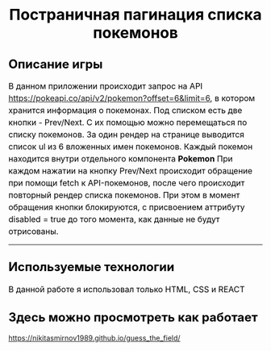 # <center><span style="color: black; font-size: 30px">Постраничная пагинация списка покемонов</span></center>

## <span style="color: black; font-size: 24px">Описание игры</span>
<span style="color: black; font-size: 16px; line-height: 1.5">В данном приложении происходит запрос на API https://pokeapi.co/api/v2/pokemon?offset=6&limit=6, в котором хранится информация о покемонах. Под списком есть две кнопки - Prev/Next. С их помощью можно перемещаться по списку покемонов. За один рендер на странице выводится список ul из 6 вложенных имен покемонов. Каждый покемон находится внутри отдельного компонента __Pokemon__
При каждом нажатии на кнопку Prev/Next происходит обращение при помощи fetch к API-покемонов, после чего происходит повторный рендер списка покемонов. При этом в момент обращения кнопки блокируются, с присвоением аттрибуту disabled = true до того момента, как данные не будут отрисованы.</span>


-----

## <span style="color: black; font-size: 24px">Используемые технологии</span>
<span style="color: black; font-size: 16px; line-height: 1.5">В данной работе я использовал только HTML, CSS и REACT
</span>


## <span style="color: black; font-size: 24px">Здесь можно просмотреть как работает</span>
https://nikitasmirnov1989.github.io/guess_the_field/
</span>